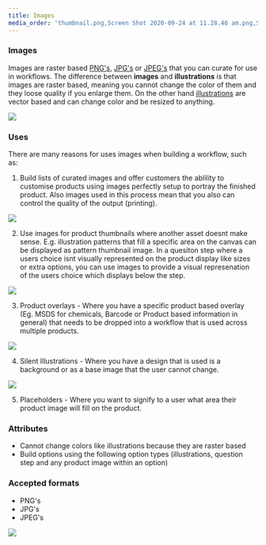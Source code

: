 ```yaml
---
title: Images
media_order: 'thumbnail.png,Screen Shot 2020-09-24 at 11.28.46 am.png,Screen Shot 2020-09-28 at 4.51.19 pm.png,Screen Shot 2020-10-05 at 11.19.11 am.png,Screen Shot 2020-10-05 at 11.23.21 am.png,Screen Shot 2020-10-05 at 11.24.53 am.png,Screen Shot 2020-10-05 at 11.27.31 am.png'
---
```


### Images

Images are raster based [PNG's](https://en.wikipedia.org/wiki/PNG), [JPG's](https://en.wikipedia.org/wiki/JPEG) or [JPEG's](https://en.wikipedia.org/wiki/JPEG) that you can curate for use in workflows. The difference between **images** and **illustrations** is that images are raster based, meaning you cannot change the color of them and they loose quality if you enlarge them. On the other hand [illustrations](https://help.spiff.com.au/spiff-concepts/step-types/add-illustrations) are vector based and can change color and be resized to anything.

![](https://help.spiff.com.au/user/pages/04.Spiff-Concepts/06.Asset-Library/04.images/Screen%20Shot%202020-09-24%20at%2011.28.46%20am.png)

### Uses

There are many reasons for uses images when building a workflow, such as:

1. Build lists of curated images and offer customers the ablility to customise products using images perfectly setup to portray the finished product. Also images used in this process mean that you also can control the quality of the output (printing).

![](https://help.spiff.com.au/user/pages/04.Spiff-Concepts/06.Asset-Library/04.images/Screen%20Shot%202020-10-05%20at%2011.23.21%20am.png)

2. Use images for product thumbnails where another asset doesnt make sense. E.g. illustration patterns that fill a specific area on the canvas can be displayed as pattern thumbnail image. In a quesiton step where a users choice isnt visually represented on the product display like sizes or extra options, you can use images to provide a visual represenation of the users choice which displays below the step. 

![](https://help.spiff.com.au/user/pages/04.Spiff-Concepts/06.Asset-Library/04.images/Screen%20Shot%202020-09-28%20at%204.51.19%20pm.png)

3. Product overlays - Where you have a specific product based overlay (Eg. MSDS for chemicals, Barcode or Product based information in general) that needs to be dropped into a workflow that is used across multiple products.

![](https://help.spiff.com.au/user/pages/04.Spiff-Concepts/06.Asset-Library/04.images/Screen%20Shot%202020-10-05%20at%2011.24.53%20am.png)

4. Silent Illustrations - Where you have a design that is used is a background or as a base image that the user cannot change. 

![](https://help.spiff.com.au/user/pages/04.Spiff-Concepts/06.Asset-Library/04.images/Screen%20Shot%202020-10-05%20at%2011.27.31%20am.png)

5. Placeholders - Where you want to signify to a user what area their product image will fill on the product. 


### Attributes

- Cannot change colors like illustrations because they are raster based
- Build options using the following option types (illustrations, question step and any product image within an option) 

### Accepted formats 
- PNG's 
- JPG's
- JPEG's 

![](https://help.spiff.com.au/user/pages/04.Spiff-Concepts/06.Asset-Library/04.images/Screen%20Shot%202020-10-05%20at%2011.19.11%20am.png)